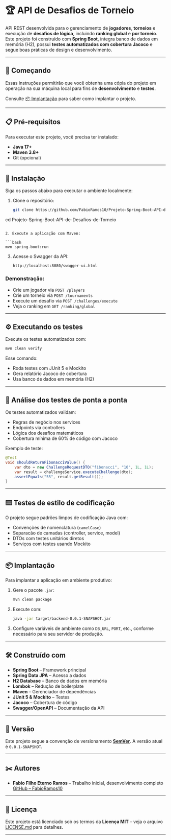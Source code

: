 # 🏆 API de Desafios de Torneio

API REST desenvolvida para o gerenciamento de **jogadores**, **torneios** e execução de **desafios de lógica**, incluindo **ranking global** e **por torneio**.
Este projeto foi construído com **Spring Boot**, integra banco de dados em memória (H2), possui **testes automatizados com cobertura Jacoco** e segue boas práticas de design e desenvolvimento.

---

## 🚀 Começando

Essas instruções permitirão que você obtenha uma cópia do projeto em operação na sua máquina local para fins de **desenvolvimento** e **testes**.

Consulte [📦 Implantação](#-implantação) para saber como implantar o projeto.

---

## 📋 Pré-requisitos

Para executar este projeto, você precisa ter instalado:

* **Java 17+**
* **Maven 3.8+**
* Git (opcional)

---

## 🔧 Instalação

Siga os passos abaixo para executar o ambiente localmente:

1. Clone o repositório:

   ```bash
   git clone https://github.com/FabioRamos10/Projeto-Spring-Boot-API-de-Desafios-de-Torneio.git
   ```

cd Projeto-Spring-Boot-API-de-Desafios-de-Torneio

````

2. Execute a aplicação com Maven:

```bash
mvn spring-boot:run
````

3. Acesse o Swagger da API:

   ```
   http://localhost:8080/swagger-ui.html
   ```

### Demonstração:

* Crie um jogador via `POST /players`
* Crie um torneio via `POST /tournaments`
* Execute um desafio via `POST /challenges/execute`
* Veja o ranking em `GET /ranking/global`

---

## ⚙️ Executando os testes

Execute os testes automatizados com:

```bash
mvn clean verify
```

Esse comando:

* Roda testes com JUnit 5 e Mockito
* Gera relatório Jacoco de cobertura
* Usa banco de dados em memória (H2)

---

## 🔩 Análise dos testes de ponta a ponta

Os testes automatizados validam:

* Regras de negócio nos services
* Endpoints via controllers
* Lógica dos desafios matemáticos
* Cobertura mínima de 60% de código com Jacoco

Exemplo de teste:

```java
@Test
void shouldReturnFibonacciValue() {
    var dto = new ChallengeRequestDTO("fibonacci", "10", 1L, 1L);
    var result = challengeService.executeChallenge(dto);
    assertEquals("55", result.getResult());
}
```

---

## ⌨️ Testes de estilo de codificação

O projeto segue padrões limpos de codificação Java com:

* Convenções de nomenclatura (`camelCase`)
* Separacão de camadas (controller, service, model)
* DTOs com testes unitários diretos
* Serviços com testes usando Mockito

---

## 📦 Implantação

Para implantar a aplicação em ambiente produtivo:

1. Gere o pacote `.jar`:

   ```bash
   mvn clean package
   ```

2. Execute com:

   ```bash
   java -jar target/backend-0.0.1-SNAPSHOT.jar
   ```

3. Configure variáveis de ambiente como `DB_URL`, `PORT`, etc., conforme necessário para seu servidor de produção.

---

## 🛠️ Construído com

* **Spring Boot** – Framework principal
* **Spring Data JPA** – Acesso a dados
* **H2 Database** – Banco de dados em memória
* **Lombok** – Redução de boilerplate
* **Maven** – Gerenciador de dependências
* **JUnit 5 & Mockito** – Testes
* **Jacoco** – Cobertura de código
* **Swagger/OpenAPI** – Documentação da API

---

## 📌 Versão

Este projeto segue a convenção de versionamento **[SemVer](https://semver.org/lang/pt-BR/)**.
A versão atual é `0.0.1-SNAPSHOT`.

---

## ✂️ Autores

* **Fabio Filho Eterno Ramos** – Trabalho inicial, desenvolvimento completo
  [GitHub – FabioRamos10](https://github.com/FabioRamos10)

---

## 📄 Licença

Este projeto está licenciado sob os termos da **Licença MIT** – veja o arquivo [LICENSE.md](LICENSE.md) para detalhes.

---


